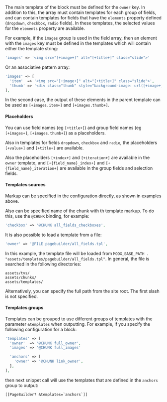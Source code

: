 The main template of the block must be defined for the `owner` key. In addition to this, the array must contain templates for each group of fields, and can contain templates for fields that have the `elements` property defined (`dropdown`, `checkbox`, `radio` fields). In these templates, the selected values for the `elements` property are available.

For example, if the `images` group is used in the field array, then an element with the `images` key must be defined in the templates which will contain either the template string:

```php
'images' => '<img src="[+image+]" alt="[+title+]" class="slide">'
```

Or an associative pattern array:

```php
'images' => [
  'item'  => '<img src="[+image+]" alt="[+title+]" class="slide">',
  'thumb' => '<div class="thumb" style="background-image: url([+image+])"></div>',
],
```

In the second case, the output of these elements in the parent template can be used as `[+images.item+]` and `[+images.thumb+]`.

#### Placeholders

You can use field names (eg `[+title+]`) and group field names (eg `[+images+]`, `[+images.thumb+]`) as a placeholders.

Also in templates for fields `dropdown`, `checkbox` and `radio`, the placeholders `[+value+]` and `[+title+]` are available.

Also the placeholders `[+index+]` and `[+iteration+]` are available in the `owner` template, and `[+{field_name}_index+]` and `[+{field_name}_iteration+]` are available in the group fields and selection fields.

#### Templates sources

Markup can be specified in the configuration directly, as shown in examples above.

Also can be specified name of the chunk with th template markup. To do this, use the `@CHUNK` binding, for example:

```php
'checkbox' => '@CHUNK all_fields_checkboxes',
```

It is also possible to load a template from a file:

```php
'owner' => '@FILE pagebuilder/all_fields.tpl',
```

In this example, the template file will be loaded from `MODX_BASE_PATH . "assets/templates/pagebuilder/all_fields.tpl"`. In general, the file is searched in the following directories:

```
assets/tvs/
assets/chunks/
assets/templates/
```

Alternatively, you can specify the full path from the site root. The first slash is not specified.

#### Templates groups

Templates can be grouped to use different groups of templates with the parameter `&templates` when outputting. For example, if you specify the following configuration for a block:

```php
'templates' => [
  'owner'  => '@CHUNK full_owner',
  'images' => '@CHUNK full_images'

  'anchors' => [
    'owner' => '@CHUNK link_owner',
  ],
],
```

then next snippet call will use the templates that are defined in the `anchors` group to output:

```
[[PageBuilder? &templates=`anchors`]]
```
